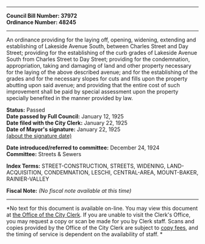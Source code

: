 * * * * *  
  
**Council Bill Number: [](#h0)[](#h2)37972**   
**Ordinance Number: 48245**  
  
* * * * *  
  
An ordinance providing for the laying off, opening, widening, extending and establishing of Lakeside Avenue South, between Charles Street and Day Street; providing for the establishing of the curb grades of Lakeside Avenue South from Charles Street to Day Street; providing for the condemnation, appropriation, taking and damaging of land and other property necessary for the laying of the above described avenue; and for the establishing of the grades and for the necessary slopes for cuts and fills upon the property abutting upon said avenue; and providing that the entire cost of such improvement shall be paid by special assessment upon the property specially benefited in the manner provided by law.  
  
**Status:** Passed   
**Date passed by Full Council:** January 12, 1925   
**Date filed with the City Clerk:** January 22, 1925   
**Date of Mayor's signature:** January 22, 1925   
[(about the signature date)](/~public/approvaldate.htm)   
  
  
**Date introduced/referred to committee:** December 24, 1924   
**Committee:** Streets & Sewers   
  
**Index Terms:** STREET-CONSTRUCTION, STREETS, WIDENING, LAND-ACQUISITION, CONDEMNATION, LESCHI, CENTRAL-AREA, MOUNT-BAKER, RAINIER-VALLEY  
  
**Fiscal Note:** *(No fiscal note available at this time)*  
  
* * * * *  
  
*No text for this document is available on-line. You may view this document at [the Office of the City Clerk](http://www.seattle.gov/leg/clerk/contactUs.htm). If you are unable to visit the Clerk's Office, you may request a copy or scan be made for you by Clerk staff. Scans and copies provided by the Office of the City Clerk are subject to [copy fees](http://clerk.seattle.gov/~public/clerkfees.htm), and the timing of service is dependent on the availability of staff. *  
  
  
